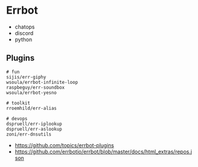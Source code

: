 # Errbot

- chatops
- discord
- python

## Plugins

```
# fun
sijis/err-giphy
wsoula/errbot-infinite-loop
raspbeguy/err-soundbox
wsoula/errbot-yesno

# toolkit
rroemhild/err-alias

# devops
dspruell/err-iplookup
dspruell/err-aslookup
zoni/err-dnsutils
```

- https://github.com/topics/errbot-plugins
- https://github.com/errbotio/errbot/blob/master/docs/html_extras/repos.json
